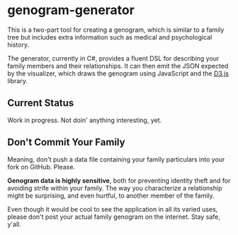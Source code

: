 genogram-generator
==================

This is a two-part tool for creating a genogram, which is similar to a family tree but includes extra information such as medical and psychological history. 

The generator, currently in C#, provides a fluent DSL for describing your family members and their relationships. It can then emit the JSON expected by the visualizer, which draws the genogram using JavaScript and the [D3.js](http://d3js.org/) library.

Current Status
-------------------

Work in progress. Not doin' anything interesting, yet.

Don't Commit Your Family
----------------------------------

Meaning, don't push a data file containing your family particulars into your fork on GitHub. Please. 

**Genogram data is highly sensitive**, both for preventing identity theft and for avoiding strife within your family. The way you characterize a relationship might be surprising, and even hurtful, to another member of the family. 

Even though it would be cool to see the application in all its varied uses, please don't post your actual family genogram on the internet. Stay safe, y'all.
